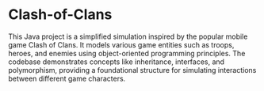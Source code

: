 # Clash-of-Clans

This Java project is a simplified simulation inspired by the popular mobile game Clash of Clans. It models various game entities such as troops, heroes, and enemies using object-oriented programming principles. The codebase demonstrates concepts like inheritance, interfaces, and polymorphism, providing a foundational structure for simulating interactions between different game characters.
